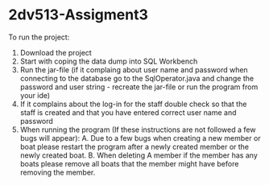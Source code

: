 # 2dv513-Assigment3
To run the project: 
  1. Download the project
  2. Start with coping the data dump into SQL Workbench
  3. Run the jar-file (if it complaing about user name and password when connecting to the database go to the SqlOperator.java and change the password and      user string - recreate the jar-file or run the program from your ide)
  4. If it complains about the log-in for the staff double check so that the staff is created and that you have entered correct user name and password
  5. When running the program (If these instructions are not followed a few bugs will appear): 
     A. Due to a few bugs when creating a new member or boat please restart the program after a newly created member or the newly created boat.
     B. When deleting A member if the member has any boats please remove all boats that the member might have before removing the member.
  

